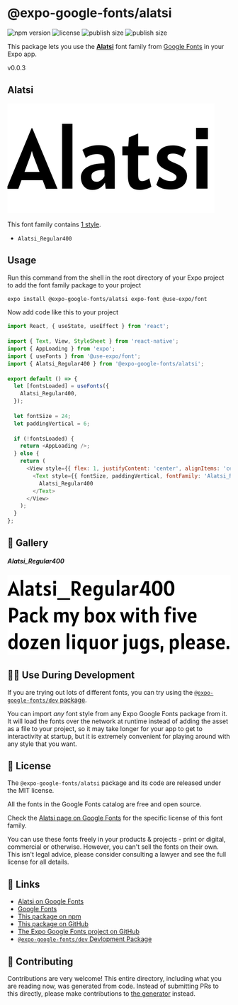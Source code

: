 # @expo-google-fonts/alatsi

![npm version](https://flat.badgen.net/npm/v/@expo-google-fonts/alatsi)
![license](https://flat.badgen.net/github/license/expo/google-fonts)
![publish size](https://flat.badgen.net/packagephobia/install/@expo-google-fonts/alatsi)
![publish size](https://flat.badgen.net/packagephobia/publish/@expo-google-fonts/alatsi)

This package lets you use the [**Alatsi**](https://fonts.google.com/specimen/Alatsi) font family from [Google Fonts](https://fonts.google.com/) in your Expo app.

v0.0.3

## Alatsi

![Alatsi](./font-family.png)

This font family contains [1 style](#-gallery).

- `Alatsi_Regular400`

## Usage

Run this command from the shell in the root directory of your Expo project to add the font family package to your project
```sh
expo install @expo-google-fonts/alatsi expo-font @use-expo/font
```

Now add code like this to your project
```js
import React, { useState, useEffect } from 'react';

import { Text, View, StyleSheet } from 'react-native';
import { AppLoading } from 'expo';
import { useFonts } from '@use-expo/font';
import { Alatsi_Regular400 } from '@expo-google-fonts/alatsi';

export default () => {
  let [fontsLoaded] = useFonts({
    Alatsi_Regular400,
  });

  let fontSize = 24;
  let paddingVertical = 6;

  if (!fontsLoaded) {
    return <AppLoading />;
  } else {
    return (
      <View style={{ flex: 1, justifyContent: 'center', alignItems: 'center' }}>
        <Text style={{ fontSize, paddingVertical, fontFamily: 'Alatsi_Regular400' }}>
          Alatsi_Regular400
        </Text>
      </View>
    );
  }
};

```

## 🔡 Gallery

##### Alatsi_Regular400
![Alatsi_Regular400](./7fa5a16b3bfdf1423bfccb98349fc2cee90ca48e42252467b9a36f5a3149622e.ttf.png)


## 👩‍💻 Use During Development

If you are trying out lots of different fonts, you can try using the [`@expo-google-fonts/dev` package](https://github.com/expo/google-fonts/tree/master/font-packages/dev#readme).

You can import *any* font style from any Expo Google Fonts package from it. It will load the fonts
over the network at runtime instead of adding the asset as a file to your project, so it may take longer
for your app to get to interactivity at startup, but it is extremely convenient
for playing around with any style that you want.

## 📖 License

The `@expo-google-fonts/alatsi` package and its code are released under the MIT license.

All the fonts in the Google Fonts catalog are free and open source.

Check the [Alatsi page on Google Fonts](https://fonts.google.com/specimen/Alatsi) for the specific license of this font family.

You can use these fonts freely in your products & projects - print or digital, commercial or otherwise. However, you can't sell the fonts on their own. This isn't legal advice, please consider consulting a lawyer and see the full license for all details.

## 🔗 Links

- [Alatsi on Google Fonts](https://fonts.google.com/specimen/Alatsi)
- [Google Fonts](https://fonts.google.com/)
- [This package on npm](https://www.npmjs.com/package/@expo-google-fonts/alatsi)
- [This package on GitHub](https://github.com/expo/google-fonts/tree/master/font-packages/alatsi)
- [The Expo Google Fonts project on GitHub](https://github.com/expo/google-fonts)
- [`@expo-google-fonts/dev` Devlopment Package](https://github.com/expo/google-fonts/tree/master/font-packages/dev)


## 🤝 Contributing

Contributions are very welcome! This entire directory, including what you are reading now, was generated from code. Instead of submitting PRs to this directly, please make contributions to [the generator](https://github.com/expo/google-fonts/tree/master/packages/generator) instead.
